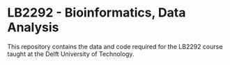 # LB2292 - Bioinformatics, Data Analysis

This repository contains the data and code required for the LB2292 course taught at the Delft University of Technology.

